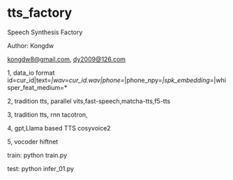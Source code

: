 # tts_factory
Speech Synthesis Factory 

Author: Kongdw 

kongdw8@gmail.com,
dy2009@126.com

1, data_io format
id=cur_id|text=*|wav=cur_id.wav|phone=*|phone_npy=*|spk_embedding=*|whisper_feat_medium=*


2, tradition tts, parallel
    vits,fast-speech,matcha-tts,f5-tts


3, tradition tts, rnn
    tacotron,


4, gpt,Llama based TTS
    cosyvoice2


5, vocoder
    hiftnet


train:
python train.py

test:
python infer_01.py
